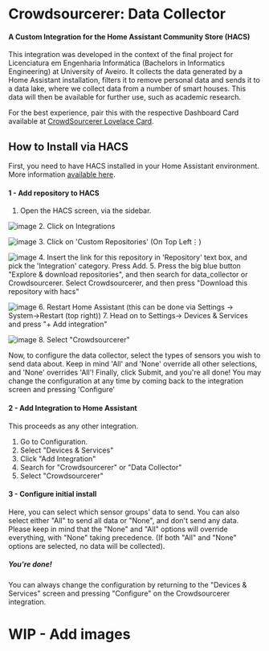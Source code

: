 # Crowdsourcerer: Data Collector
#### A Custom Integration for the Home Assistant Community Store (HACS)

This integration was developed in the context of the final project for Licenciatura em Engenharia Informática (Bachelors in Informatics Engineering) at University of Aveiro. 
It collects the data generated by a Home Assistant installation, filters it to remove personal data and sends it to a data lake, where we collect data from a number of smart houses. This data will then be available for further use, such as academic research.

For the best experience, pair this with the respective Dashboard Card available at [CrowdSourcerer Lovelace Card](https://github.com/CrowdSorcerer/crowdsourcerer-card).

## How to Install via HACS

First, you need to have HACS installed in your Home Assistant environment. More information [available here](https://hacs.xyz/docs/setup/prerequisites).

#### 1 - Add repository to HACS
  1. Open the HACS screen, via the sidebar.
  
  ![image](https://user-images.githubusercontent.com/56603542/172457746-cadcd118-6d27-4a77-af87-ccd335320b82.png)
  2. Click on Integrations
  
  ![image](https://user-images.githubusercontent.com/56603542/172458033-27bd09ef-b997-4482-993c-df9ee905f613.png)
  3. Click on 'Custom Repositories' (On Top Left⋮)
  
  ![image](https://user-images.githubusercontent.com/56603542/172460056-d57a7a24-b1b5-4146-bfc8-7f1ba0313f0a.png)
  4. Insert the link for this repository in 'Repository' text box, and pick the 'Integration' category. Press Add.
  5. Press the big blue button "Explore & download repositories", and then search for data_collector or Crowdsourcerer. Select Crowdsourcerer, and then press "Download this repository with hacs"
  
  ![image](https://user-images.githubusercontent.com/56603542/172461082-d75a8daa-5618-478f-91e6-21bb3e5911a5.png)
  6. Restart Home Assistant (this can be done via Settings -> System->Restart (top right))
  7. Head on to Settings-> Devices & Services and press "+ Add integration"
  
  ![image](https://user-images.githubusercontent.com/56603542/172462260-4f5d290e-7c61-40b9-a10b-8a2f85877879.png)
  8. Select "Crowdsourcerer"
  
  Now, to configure the data collector, select the types of sensors you wish to send data about. Keep in mind 'All' and 'None' override all other selections, and 'None' overrides 'All'!
  Finally, click Submit, and you're all done!
  You may change the configuration at any time by coming back to the integration screen and pressing 'Configure'

#### 2 - Add Integration to Home Assistant
  This proceeds as any other integration.
  1. Go to Configuration.
  2. Select "Devices & Services"
  3. Click "Add Integration"
  4. Search for "Crowdsourcerer" or "Data Collector"
  5. Select "Crowdsourcerer"
  
#### 3 - Configure initial install
  Here, you can select which sensor groups' data to send. You can also select either "All" to send all data or "None", and don't send any data.
Please keep in mind that the "None" and "All" options will override everything, with "None" taking precedence. (If both "All" and "None" options are selected, no data will be collected).
  
##### You're done! 
  You can always change the configuration by returning to the "Devices & Services" screen and pressing "Configure" on the Crowdsourcerer integration.
# WIP - Add images
